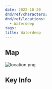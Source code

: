 ```yaml
---
date: 2022-10-20
dnd/ref/characters:
dnd/ref/locations:
  - Waterdeep
tags:
title: Waterdeep
---
```


## Map

![location.png](/images/dnd/location.png)

## Key Info
